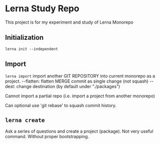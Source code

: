 # Lerna Study Repo

This project is for my experiment and study of Lerna Monorepo

## Initialization

`lerna init --independent`

## Import

`lerna import` import another GIT REPOSITORY into current monorepo as a project.
--flatten: flatten MERGE commit as single change (not squash)
--dest: change destination (by default under "./packages")

Cannot import a partial repo (i.e. import a project from another monorepo)

Can optional use 'git rebase' to squash commit history.


## `lerna create`

Ask a series of questions and create a project (package). Not very useful command. Without proper bootstrapping.
